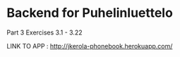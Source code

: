 # Backend for Puhelinluettelo
Part 3 Exercises 3.1 - 3.22

LINK TO APP : http://jkerola-phonebook.herokuapp.com/
